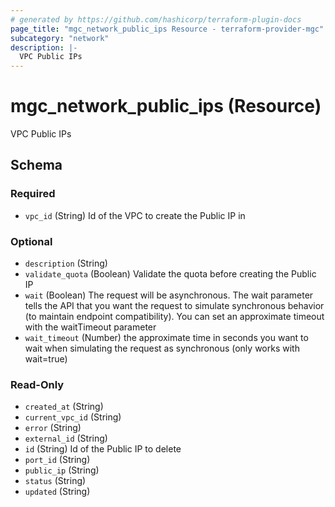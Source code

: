 ```yaml
---
# generated by https://github.com/hashicorp/terraform-plugin-docs
page_title: "mgc_network_public_ips Resource - terraform-provider-mgc"
subcategory: "network"
description: |-
  VPC Public IPs
---
```


# mgc_network_public_ips (Resource)

VPC Public IPs



<!-- schema generated by tfplugindocs -->
## Schema

### Required

- `vpc_id` (String) Id of the VPC to create the Public IP in

### Optional

- `description` (String)
- `validate_quota` (Boolean) Validate the quota before creating the Public IP
- `wait` (Boolean) The request will be asynchronous. The wait parameter tells the API that you want the request to simulate synchronous behavior (to maintain endpoint compatibility). You can set an approximate timeout with the waitTimeout parameter
- `wait_timeout` (Number) the approximate time in seconds you want to wait when simulating the request as synchronous (only works with wait=true)

### Read-Only

- `created_at` (String)
- `current_vpc_id` (String)
- `error` (String)
- `external_id` (String)
- `id` (String) Id of the Public IP to delete
- `port_id` (String)
- `public_ip` (String)
- `status` (String)
- `updated` (String)
